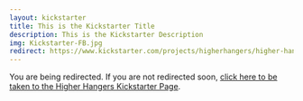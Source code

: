 ```yaml
---
layout: kickstarter
title: This is the Kickstarter Title
description: This is the Kickstarter Description
img: Kickstarter-FB.jpg
redirect: https://www.kickstarter.com/projects/higherhangers/higher-hangers-space-saving-closet-organization-re?utm_source=facebook&utm_medium=cpc&utm_campaign=Kickstarter+v6&utm_content=2016-03-14+2+%2810%216042322654643%21qwaya%210%29&utm_term=HDF+%231+Seller+35-65+Link+Clicks+-+20
---
```


You are being redirected. If you are not redirected soon, <a href="{{ page.redirect }}">click here to be taken to the Higher Hangers Kickstarter Page</a>.

